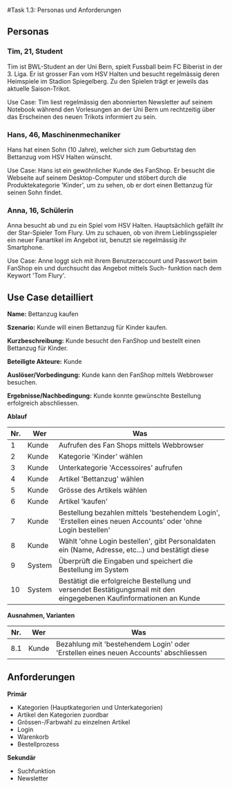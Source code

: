 #Task 1.3: Personas und Anforderungen

## Personas
### Tim, 21, Student
Tim ist BWL-Student an der Uni Bern, spielt Fussball beim FC Biberist in der 3. Liga. Er ist grosser Fan vom HSV Halten
und besucht regelmässig deren Heimspiele im Stadion Spiegelberg. Zu den Spielen trägt er jeweils das aktuelle
Saison-Trikot. 

Use Case: Tim liest regelmässig den abonnierten Newsletter auf seinem Notebook während den Vorlesungen an der Uni Bern um 
rechtzeitig über das Erscheinen des neuen Trikots informiert zu sein.


### Hans, 46, Maschinenmechaniker
Hans hat einen Sohn (10 Jahre), welcher sich zum Geburtstag den Bettanzug vom HSV Halten wünscht.

Use Case: Hans ist ein gewöhnlicher Kunde des FanShop. Er besucht die Webseite auf seinem Desktop-Computer und stöbert durch
die Produktekategorie 'Kinder', um zu sehen, ob er dort einen Bettanzug für seinen Sohn findet.

### Anna, 16, Schülerin
Anna besucht ab und zu ein Spiel vom HSV Halten. Hauptsächlich gefällt ihr der Star-Spieler Tom Flury. Um zu schauen, ob
von ihrem Lieblingsspieler ein neuer Fanartikel im Angebot ist, benutzt sie regelmässig ihr Smartphone.

Use Case: Anne loggt sich mit ihrem Benutzeraccount und Passwort beim FanShop ein und durchsucht das Angebot mittels Such-
funktion nach dem Keywort 'Tom Flury'. 


## Use Case detailliert

**Name:**	Bettanzug kaufen

**Szenario:**	Kunde will einen Bettanzug für Kinder kaufen.

**Kurzbeschreibung:**	Kunde besucht den FanShop und bestellt einen Bettanzug für Kinder.

**Beteiligte Akteure:**	Kunde

**Auslöser/Vorbedingung:**	Kunde kann den FanShop mittels Webbrowser besuchen.

**Ergebnisse/Nachbedingung:**	Kunde konnte gewünschte Bestellung erfolgreich abschliessen.


**Ablauf**

|Nr.|Wer|Was|
|---|---|---|
|1|Kunde|Aufrufen des Fan Shops mittels Webbrowser|
|2|Kunde|Kategorie 'Kinder' wählen|
|3|Kunde|Unterkategorie 'Accessoires' aufrufen|
|4|Kunde|Artikel 'Bettanzug' wählen|
|5|Kunde|Grösse des Artikels wählen|
|6|Kunde|Artikel 'kaufen'|
|7|Kunde|Bestellung bezahlen mittels 'bestehendem Login', 'Erstellen eines neuen Accounts' oder 'ohne Login bestellen'|
|8|Kunde|Wählt 'ohne Login bestellen', gibt Personaldaten ein (Name, Adresse, etc...) und bestätigt diese|
|9|System|Überprüft die Eingaben und speichert die Bestellung im System|
|10|System|Bestätigt die erfolgreiche Bestellung und versendet Bestätigungsmail mit den eingegebenen Kaufinformationen an Kunde|


**Ausnahmen, Varianten**

|Nr.|Wer|Was|
|---|---|---|
|8.1|Kunde|Bezahlung mit 'bestehendem Login' oder 'Erstellen eines neuen Accounts' abschliessen|


## Anforderungen

**Primär**
+ Kategorien (Hauptkategorien und Unterkategorien)
+ Artikel den Kategorien zuordbar
+ Grössen-/Farbwahl zu einzelnen Artikel
+ Login
+ Warenkorb
+ Bestellprozess

**Sekundär**
+ Suchfunktion
+ Newsletter






